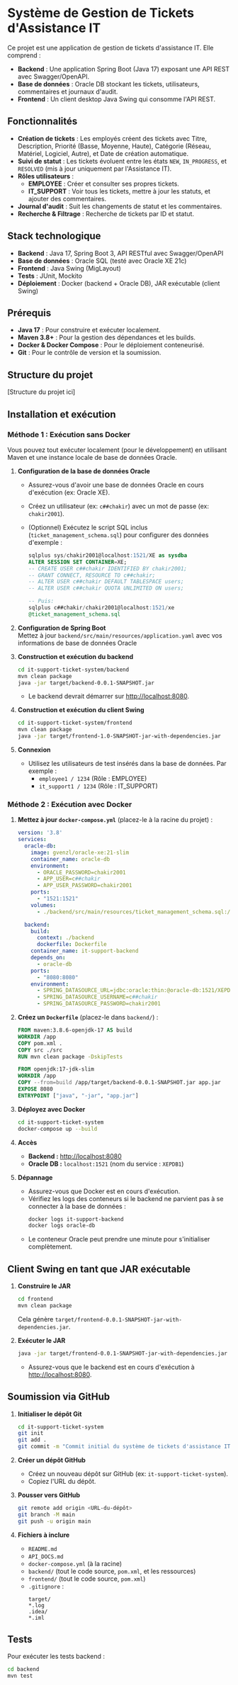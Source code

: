# Système de Gestion de Tickets d'Assistance IT

Ce projet est une application de gestion de tickets d'assistance IT. Elle comprend :

- **Backend** : Une application Spring Boot (Java 17) exposant une API REST avec Swagger/OpenAPI.
- **Base de données** : Oracle DB stockant les tickets, utilisateurs, commentaires et journaux d'audit.
- **Frontend** : Un client desktop Java Swing qui consomme l'API REST.

## Fonctionnalités

- **Création de tickets** : Les employés créent des tickets avec Titre, Description, Priorité (Basse, Moyenne, Haute), Catégorie (Réseau, Matériel, Logiciel, Autre), et Date de création automatique.
- **Suivi de statut** : Les tickets évoluent entre les états `NEW`, `IN_PROGRESS`, et `RESOLVED` (mis à jour uniquement par l'Assistance IT).
- **Rôles utilisateurs** :
   - **EMPLOYEE** : Créer et consulter ses propres tickets.
   - **IT_SUPPORT** : Voir tous les tickets, mettre à jour les statuts, et ajouter des commentaires.
- **Journal d'audit** : Suit les changements de statut et les commentaires.
- **Recherche & Filtrage** : Recherche de tickets par ID et statut.

## Stack technologique
- **Backend** : Java 17, Spring Boot 3, API RESTful avec Swagger/OpenAPI
- **Base de données** : Oracle SQL (testé avec Oracle XE 21c)
- **Frontend** : Java Swing (MigLayout)
- **Tests** : JUnit, Mockito
- **Déploiement** : Docker (backend + Oracle DB), JAR exécutable (client Swing)

## Prérequis
- **Java 17** : Pour construire et exécuter localement.
- **Maven 3.8+** : Pour la gestion des dépendances et les builds.
- **Docker & Docker Compose** : Pour le déploiement conteneurisé.
- **Git** : Pour le contrôle de version et la soumission.

## Structure du projet
[Structure du projet ici]

## Installation et exécution

### Méthode 1 : Exécution sans Docker

Vous pouvez tout exécuter localement (pour le développement) en utilisant Maven et une instance locale de base de données Oracle.

1. **Configuration de la base de données Oracle**
   - Assurez-vous d'avoir une base de données Oracle en cours d'exécution (ex: Oracle XE).
   - Créez un utilisateur (ex: `c##chakir`) avec un mot de passe (ex: `chakir2001`).
   - (Optionnel) Exécutez le script SQL inclus (`ticket_management_schema.sql`) pour configurer des données d'exemple :

     ```sql
     sqlplus sys/chakir2001@localhost:1521/XE as sysdba
     ALTER SESSION SET CONTAINER=XE;
     -- CREATE USER c##chakir IDENTIFIED BY chakir2001;
     -- GRANT CONNECT, RESOURCE TO c##chakir;
     -- ALTER USER c##chakir DEFAULT TABLESPACE users;
     -- ALTER USER c##chakir QUOTA UNLIMITED ON users;

     -- Puis:
     sqlplus c##chakir/chakir2001@localhost:1521/xe
     @ticket_management_schema.sql
     ```

2. **Configuration de Spring Boot**  
   Mettez à jour `backend/src/main/resources/application.yaml` avec vos informations de base de données Oracle

3. **Construction et exécution du backend**

   ```bash
   cd it-support-ticket-system/backend
   mvn clean package
   java -jar target/backend-0.0.1-SNAPSHOT.jar
   ```

   - Le backend devrait démarrer sur [http://localhost:8080](http://localhost:8080).

4. **Construction et exécution du client Swing**

   ```bash
   cd it-support-ticket-system/frontend
   mvn clean package
   java -jar target/frontend-1.0-SNAPSHOT-jar-with-dependencies.jar
   ```

5. **Connexion**
   - Utilisez les utilisateurs de test insérés dans la base de données. Par exemple :
      - `employee1 / 1234` (Rôle : EMPLOYEE)
      - `it_support1 / 1234` (Rôle : IT_SUPPORT)

### Méthode 2 : Exécution avec Docker

1. **Mettez à jour `docker-compose.yml`** (placez-le à la racine du projet) :
   ```yaml
   version: '3.8'
   services:
     oracle-db:
       image: gvenzl/oracle-xe:21-slim
       container_name: oracle-db
       environment:
         - ORACLE_PASSWORD=chakir2001
         - APP_USER=c##chakir
         - APP_USER_PASSWORD=chakir2001
       ports:
         - "1521:1521"
       volumes:
         - ./backend/src/main/resources/ticket_management_schema.sql:/docker-entrypoint-initdb.d/ticket_management_schema.sql

     backend:
       build:
         context: ./backend
         dockerfile: Dockerfile
       container_name: it-support-backend
       depends_on:
         - oracle-db
       ports:
         - "8080:8080"
       environment:
         - SPRING_DATASOURCE_URL=jdbc:oracle:thin:@oracle-db:1521/XEPDB1
         - SPRING_DATASOURCE_USERNAME=c##chakir
         - SPRING_DATASOURCE_PASSWORD=chakir2001
   ```

2. **Créez un `Dockerfile`** (placez-le dans `backend/`) :

   ```Dockerfile
   FROM maven:3.8.6-openjdk-17 AS build
   WORKDIR /app
   COPY pom.xml .
   COPY src ./src
   RUN mvn clean package -DskipTests

   FROM openjdk:17-jdk-slim
   WORKDIR /app
   COPY --from=build /app/target/backend-0.0.1-SNAPSHOT.jar app.jar
   EXPOSE 8080
   ENTRYPOINT ["java", "-jar", "app.jar"]
   ```

3. **Déployez avec Docker**

   ```bash
   cd it-support-ticket-system
   docker-compose up --build
   ```

4. **Accès**
   - **Backend :** [http://localhost:8080](http://localhost:8080)
   - **Oracle DB :** `localhost:1521` (nom du service : `XEPDB1`)

5. **Dépannage**
   - Assurez-vous que Docker est en cours d'exécution.
   - Vérifiez les logs des conteneurs si le backend ne parvient pas à se connecter à la base de données :
     ```bash
     docker logs it-support-backend
     docker logs oracle-db
     ```
   - Le conteneur Oracle peut prendre une minute pour s'initialiser complètement.

## Client Swing en tant que JAR exécutable

1. **Construire le JAR**
   ```bash
   cd frontend
   mvn clean package
   ```
   Cela génère `target/frontend-0.0.1-SNAPSHOT-jar-with-dependencies.jar`.

2. **Exécuter le JAR**
   ```bash
   java -jar target/frontend-0.0.1-SNAPSHOT-jar-with-dependencies.jar
   ```
   - Assurez-vous que le backend est en cours d'exécution à [http://localhost:8080](http://localhost:8080).

## Soumission via GitHub

1. **Initialiser le dépôt Git**
   ```bash
   cd it-support-ticket-system
   git init
   git add .
   git commit -m "Commit initial du système de tickets d'assistance IT"
   ```

2. **Créer un dépôt GitHub**
   - Créez un nouveau dépôt sur GitHub (ex: `it-support-ticket-system`).
   - Copiez l'URL du dépôt.

3. **Pousser vers GitHub**
   ```bash
   git remote add origin <URL-du-dépôt>
   git branch -M main
   git push -u origin main
   ```

4. **Fichiers à inclure**
   - `README.md`
   - `API_DOCS.md`
   - `docker-compose.yml` (à la racine)
   - `backend/` (tout le code source, `pom.xml`, et les ressources)
   - `frontend/` (tout le code source, `pom.xml`)
   - `.gitignore` :
     ```
     target/
     *.log
     .idea/
     *.iml
     ```

## Tests

Pour exécuter les tests backend :
```bash
cd backend
mvn test
```